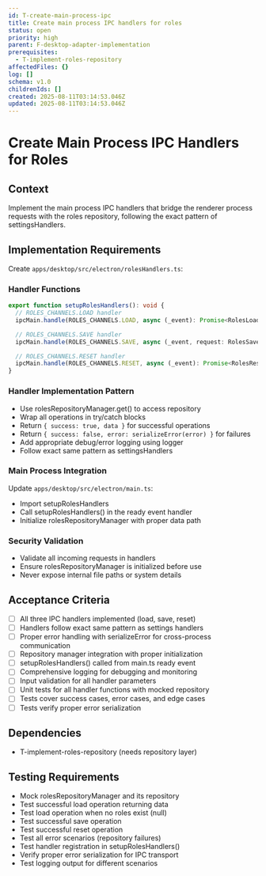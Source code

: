 ```yaml
---
id: T-create-main-process-ipc
title: Create main process IPC handlers for roles
status: open
priority: high
parent: F-desktop-adapter-implementation
prerequisites:
  - T-implement-roles-repository
affectedFiles: {}
log: []
schema: v1.0
childrenIds: []
created: 2025-08-11T03:14:53.046Z
updated: 2025-08-11T03:14:53.046Z
---
```


# Create Main Process IPC Handlers for Roles

## Context

Implement the main process IPC handlers that bridge the renderer process requests with the roles repository, following the exact pattern of settingsHandlers.

## Implementation Requirements

Create `apps/desktop/src/electron/rolesHandlers.ts`:

### Handler Functions

```typescript
export function setupRolesHandlers(): void {
  // ROLES_CHANNELS.LOAD handler
  ipcMain.handle(ROLES_CHANNELS.LOAD, async (_event): Promise<RolesLoadResponse>)

  // ROLES_CHANNELS.SAVE handler
  ipcMain.handle(ROLES_CHANNELS.SAVE, async (_event, request: RolesSaveRequest): Promise<RolesSaveResponse>)

  // ROLES_CHANNELS.RESET handler
  ipcMain.handle(ROLES_CHANNELS.RESET, async (_event): Promise<RolesResetResponse>)
}
```

### Handler Implementation Pattern

- Use rolesRepositoryManager.get() to access repository
- Wrap all operations in try/catch blocks
- Return `{ success: true, data }` for successful operations
- Return `{ success: false, error: serializeError(error) }` for failures
- Add appropriate debug/error logging using logger
- Follow exact same pattern as settingsHandlers

### Main Process Integration

Update `apps/desktop/src/electron/main.ts`:

- Import setupRolesHandlers
- Call setupRolesHandlers() in the ready event handler
- Initialize rolesRepositoryManager with proper data path

### Security Validation

- Validate all incoming requests in handlers
- Ensure rolesRepositoryManager is initialized before use
- Never expose internal file paths or system details

## Acceptance Criteria

- [ ] All three IPC handlers implemented (load, save, reset)
- [ ] Handlers follow exact same pattern as settings handlers
- [ ] Proper error handling with serializeError for cross-process communication
- [ ] Repository manager integration with proper initialization
- [ ] setupRolesHandlers() called from main.ts ready event
- [ ] Comprehensive logging for debugging and monitoring
- [ ] Input validation for all handler parameters
- [ ] Unit tests for all handler functions with mocked repository
- [ ] Tests cover success cases, error cases, and edge cases
- [ ] Tests verify proper error serialization

## Dependencies

- T-implement-roles-repository (needs repository layer)

## Testing Requirements

- Mock rolesRepositoryManager and its repository
- Test successful load operation returning data
- Test load operation when no roles exist (null)
- Test successful save operation
- Test successful reset operation
- Test all error scenarios (repository failures)
- Test handler registration in setupRolesHandlers()
- Verify proper error serialization for IPC transport
- Test logging output for different scenarios
